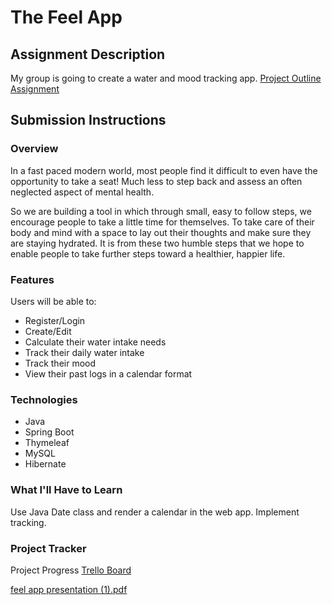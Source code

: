 # The Feel App
## Assignment Description
My group is going to create a water and mood tracking app.
[Project Outline Assignment](https://education.launchcode.org/liftoff/modules/assignments/project-outline)

## Submission Instructions

### Overview
In a fast paced modern world, most people find it difficult to even have the opportunity to take a seat! Much less to step back and assess an often neglected aspect of mental health.

So we are building a tool in which through small, easy to follow steps, we encourage people to take a little time for themselves. To take care of their body and mind with a space to lay out their thoughts and make sure they are staying hydrated. It is from these two humble steps that we hope to enable people to take further steps toward a healthier, happier life.
### Features
Users will be able to:
 * Register/Login
 * Create/Edit
 * Calculate their water intake needs
 * Track their daily water intake
 * Track their mood
 * View their past logs in a calendar format
### Technologies
 * Java
 * Spring Boot
 * Thymeleaf
 * MySQL
 * Hibernate
### What I'll Have to Learn
Use Java Date class and render a calendar in the web app. Implement tracking. 
### Project Tracker
Project Progress
[Trello Board](https://trello.com/invite/b/66O3VvWv/ATTI915b2e227bd23a608bf47525907fd9e9048F29F8/liftoff-project)


[feel app presentation  (1).pdf](https://github.com/BMars101/feel-app/files/10263659/feel.app.presentation.1.pdf)

